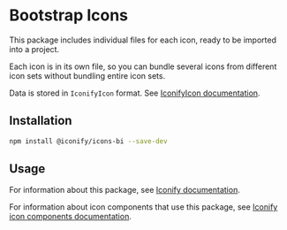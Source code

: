 # Bootstrap Icons

This package includes individual files for each icon, ready to be imported into a project.

Each icon is in its own file, so you can bundle several icons from different icon sets without bundling entire icon sets.

Data is stored in `IconifyIcon` format. See [IconifyIcon documentation](https://docs.iconify.design/types/iconify-icon.html).

## Installation

```bash
npm install @iconify/icons-bi --save-dev
```

## Usage

For information about this package, see [Iconify documentation](https://docs.iconify.design/icons/icons.html).

For information about icon components that use this package, see [Iconify icon components documentation](https://docs.iconify.design/icon-components/).
